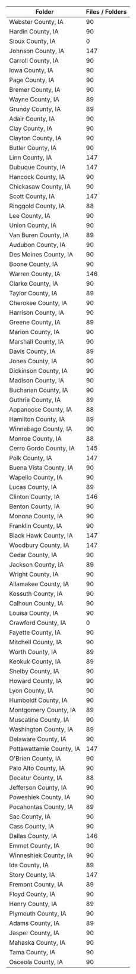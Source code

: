 | Folder                   |   Files / Folders |
|--------------------------|-------------------|
| Webster County, IA       |                90 |
| Hardin County, IA        |                90 |
| Sioux County, IA         |                 0 |
| Johnson County, IA       |               147 |
| Carroll County, IA       |                90 |
| Iowa County, IA          |                90 |
| Page County, IA          |                90 |
| Bremer County, IA        |                90 |
| Wayne County, IA         |                89 |
| Grundy County, IA        |                89 |
| Adair County, IA         |                90 |
| Clay County, IA          |                90 |
| Clayton County, IA       |                90 |
| Butler County, IA        |                90 |
| Linn County, IA          |               147 |
| Dubuque County, IA       |               147 |
| Hancock County, IA       |                90 |
| Chickasaw County, IA     |                90 |
| Scott County, IA         |               147 |
| Ringgold County, IA      |                88 |
| Lee County, IA           |                90 |
| Union County, IA         |                90 |
| Van Buren County, IA     |                89 |
| Audubon County, IA       |                90 |
| Des Moines County, IA    |                90 |
| Boone County, IA         |                90 |
| Warren County, IA        |               146 |
| Clarke County, IA        |                90 |
| Taylor County, IA        |                89 |
| Cherokee County, IA      |                90 |
| Harrison County, IA      |                90 |
| Greene County, IA        |                89 |
| Marion County, IA        |                90 |
| Marshall County, IA      |                90 |
| Davis County, IA         |                89 |
| Jones County, IA         |                90 |
| Dickinson County, IA     |                90 |
| Madison County, IA       |                90 |
| Buchanan County, IA      |                90 |
| Guthrie County, IA       |                89 |
| Appanoose County, IA     |                88 |
| Hamilton County, IA      |                89 |
| Winnebago County, IA     |                90 |
| Monroe County, IA        |                88 |
| Cerro Gordo County, IA   |               145 |
| Polk County, IA          |               147 |
| Buena Vista County, IA   |                90 |
| Wapello County, IA       |                90 |
| Lucas County, IA         |                89 |
| Clinton County, IA       |               146 |
| Benton County, IA        |                90 |
| Monona County, IA        |                90 |
| Franklin County, IA      |                90 |
| Black Hawk County, IA    |               147 |
| Woodbury County, IA      |               147 |
| Cedar County, IA         |                90 |
| Jackson County, IA       |                89 |
| Wright County, IA        |                90 |
| Allamakee County, IA     |                90 |
| Kossuth County, IA       |                90 |
| Calhoun County, IA       |                90 |
| Louisa County, IA        |                90 |
| Crawford County, IA      |                 0 |
| Fayette County, IA       |                90 |
| Mitchell County, IA      |                90 |
| Worth County, IA         |                89 |
| Keokuk County, IA        |                89 |
| Shelby County, IA        |                90 |
| Howard County, IA        |                90 |
| Lyon County, IA          |                90 |
| Humboldt County, IA      |                90 |
| Montgomery County, IA    |                89 |
| Muscatine County, IA     |                90 |
| Washington County, IA    |                89 |
| Delaware County, IA      |                90 |
| Pottawattamie County, IA |               147 |
| O'Brien County, IA       |                90 |
| Palo Alto County, IA     |                90 |
| Decatur County, IA       |                88 |
| Jefferson County, IA     |                90 |
| Poweshiek County, IA     |                90 |
| Pocahontas County, IA    |                89 |
| Sac County, IA           |                90 |
| Cass County, IA          |                90 |
| Dallas County, IA        |               146 |
| Emmet County, IA         |                90 |
| Winneshiek County, IA    |                90 |
| Ida County, IA           |                89 |
| Story County, IA         |               147 |
| Fremont County, IA       |                89 |
| Floyd County, IA         |                90 |
| Henry County, IA         |                89 |
| Plymouth County, IA      |                90 |
| Adams County, IA         |                89 |
| Jasper County, IA        |                90 |
| Mahaska County, IA       |                90 |
| Tama County, IA          |                90 |
| Osceola County, IA       |                90 |